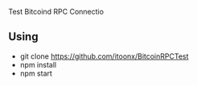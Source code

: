 Test Bitcoind RPC Connectio

## Using
- git clone https://github.com/itoonx/BitcoinRPCTest
- npm install
- npm start